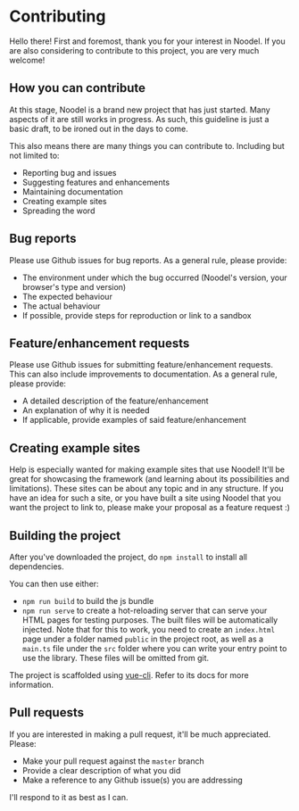 # Contributing

Hello there! First and foremost, thank you for your interest in Noodel. If you are also considering to contribute to this project, you are very much welcome! 

## How you can contribute

At this stage, Noodel is a brand new project that has just started. Many aspects of it are still works in progress. As such, this guideline is just a basic draft, to be ironed out in the days to come. 

This also means there are many things you can contribute to. Including but not limited to:
- Reporting bug and issues
- Suggesting features and enhancements
- Maintaining documentation
- Creating example sites
- Spreading the word

## Bug reports
Please use Github issues for bug reports. As a general rule, please provide:
- The environment under which the bug occurred (Noodel's version, your browser's type and version)
- The expected behaviour
- The actual behaviour
- If possible, provide steps for reproduction or link to a sandbox

## Feature/enhancement requests
Please use Github issues for submitting feature/enhancement requests. This can also include improvements to documentation. As a general rule, please provide:
- A detailed description of the feature/enhancement
- An explanation of why it is needed
- If applicable, provide examples of said feature/enhancement

## Creating example sites
Help is especially wanted for making example sites that use Noodel! It'll be great for showcasing the framework (and learning about its possibilities and limitations). These sites can be about any topic and in any structure. If you have an idea for such a site, or you have built a site using Noodel that you want the project to link to, please make your proposal as a feature request :)

## Building the project
After you've downloaded the project, do `npm install` to install all dependencies. 

You can then use either:
- `npm run build` to build the js bundle
- `npm run serve` to create a hot-reloading server that can serve your HTML pages for testing purposes. The built files will be automatically injected. Note that for this to work, you need to create an `index.html` page under a folder named `public` in the project root, as well as a `main.ts` file under the `src` folder where you can write your entry point to use the library. These files will be omitted from git.

The project is scaffolded using [vue-cli](https://cli.vuejs.org/). Refer to its docs for more information.

## Pull requests
If you are interested in making a pull request, it'll be much appreciated. Please:
- Make your pull request against the `master` branch
- Provide a clear description of what you did
- Make a reference to any Github issue(s) you are addressing

I'll respond to it as best as I can.